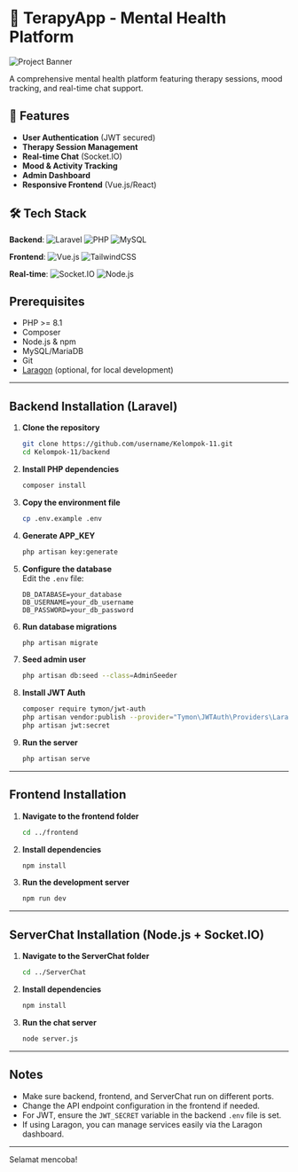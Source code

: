 # 🧠 TerapyApp - Mental Health Platform

![Project Banner](https://placehold.co/1200x400/4F46E5/FFFFFF?text=TerapyApp) <!-- Replace with actual banner image -->

A comprehensive mental health platform featuring therapy sessions, mood tracking, and real-time chat support.

## 🚀 Features

- **User Authentication** (JWT secured)
- **Therapy Session Management**
- **Real-time Chat** (Socket.IO)
- **Mood & Activity Tracking**
- **Admin Dashboard**
- **Responsive Frontend** (Vue.js/React)

## 🛠 Tech Stack

**Backend**:
![Laravel](https://img.shields.io/badge/Laravel-FF2D20?style=for-the-badge&logo=laravel&logoColor=white)
![PHP](https://img.shields.io/badge/PHP-777BB4?style=for-the-badge&logo=php&logoColor=white)
![MySQL](https://img.shields.io/badge/MySQL-005C84?style=for-the-badge&logo=mysql&logoColor=white)

**Frontend**:
![Vue.js](https://img.shields.io/badge/Vue.js-4FC08D?style=for-the-badge&logo=vuedotjs&logoColor=white)
![TailwindCSS](https://img.shields.io/badge/Tailwind_CSS-38B2AC?style=for-the-badge&logo=tailwind-css&logoColor=white)

**Real-time**:
![Socket.IO](https://img.shields.io/badge/Socket.io-010101?style=for-the-badge&logo=socketdotio&logoColor=white)
![Node.js](https://img.shields.io/badge/Node.js-339933?style=for-the-badge&logo=nodedotjs&logoColor=white)


## Prerequisites

- PHP >= 8.1
- Composer
- Node.js & npm
- MySQL/MariaDB
- Git
- [Laragon](https://laragon.org/) (optional, for local development)

---

## Backend Installation (Laravel)

1. **Clone the repository**
   ```bash
   git clone https://github.com/username/Kelompok-11.git
   cd Kelompok-11/backend
   ```

2. **Install PHP dependencies**
   ```bash
   composer install
   ```

3. **Copy the environment file**
   ```bash
   cp .env.example .env
   ```

4. **Generate APP_KEY**
   ```bash
   php artisan key:generate
   ```

5. **Configure the database**  
   Edit the `.env` file:
   ```
   DB_DATABASE=your_database
   DB_USERNAME=your_db_username
   DB_PASSWORD=your_db_password
   ```

6. **Run database migrations**
   ```bash
   php artisan migrate
   ```

7. **Seed admin user**
   ```bash
   php artisan db:seed --class=AdminSeeder
   ```

8. **Install JWT Auth**
   ```bash
   composer require tymon/jwt-auth
   php artisan vendor:publish --provider="Tymon\JWTAuth\Providers\LaravelServiceProvider"
   php artisan jwt:secret
   ```

9. **Run the server**
   ```bash
   php artisan serve
   ```

---

## Frontend Installation

1. **Navigate to the frontend folder**
   ```bash
   cd ../frontend
   ```

2. **Install dependencies**
   ```bash
   npm install
   ```

3. **Run the development server**
   ```bash
   npm run dev
   ```

---

## ServerChat Installation (Node.js + Socket.IO)

1. **Navigate to the ServerChat folder**
   ```bash
   cd ../ServerChat
   ```

2. **Install dependencies**
   ```bash
   npm install
   ```

3. **Run the chat server**
   ```bash
   node server.js
   ```

---

## Notes

- Make sure backend, frontend, and ServerChat run on different ports.
- Change the API endpoint configuration in the frontend if needed.
- For JWT, ensure the `JWT_SECRET` variable in the backend `.env` file is set.
- If using Laragon, you can manage services easily via the Laragon dashboard.

---

Selamat mencoba!
